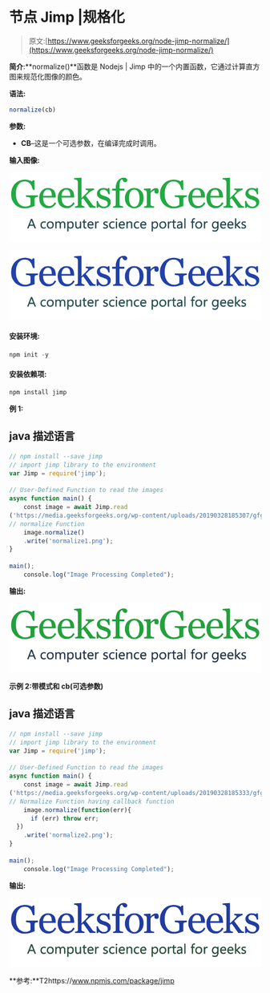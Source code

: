 # 节点 Jimp |规格化

> 原文:[https://www.geeksforgeeks.org/node-jimp-normalize/](https://www.geeksforgeeks.org/node-jimp-normalize/)

**简介**:**normalize()**函数是 Nodejs | Jimp 中的一个内置函数，它通过计算直方图来规范化图像的颜色。

**语法:**

```js
normalize(cb)
```

**参数:**

*   **CB**–这是一个可选参数，在编译完成时调用。

**输入图像:**

![](img/11d75a22300d1eaf21322ef1a88a13d0.png)

![](img/290a52d70280cfd5211f5083f062f10e.png)

#### 安装环境:

```js
npm init -y
```

#### 安装依赖项:

```js
npm install jimp
```

**例 1:**

## java 描述语言

```js
// npm install --save jimp
// import jimp library to the environment
var Jimp = require('jimp');

// User-Defined Function to read the images
async function main() {
    const image = await Jimp.read
('https://media.geeksforgeeks.org/wp-content/uploads/20190328185307/gfg28.png');
// normalize Function
    image.normalize()
    .write('normalize1.png');
}

main();
    console.log("Image Processing Completed");
```

**输出:**

![](img/2f6f758abfaf35c6f48d1153d2a43c77.png)

**示例 2:带模式和 cb(可选参数)**

## java 描述语言

```js
// npm install --save jimp
// import jimp library to the environment
var Jimp = require('jimp');

// User-Defined Function to read the images
async function main() {
    const image = await Jimp.read
('https://media.geeksforgeeks.org/wp-content/uploads/20190328185333/gfg111.png');
// Normalize Function having callback function
    image.normalize(function(err){
      if (err) throw err;
  })
    .write('normalize2.png');
}

main();
    console.log("Image Processing Completed");
```

**输出:**

![](img/f04ec551e1f881b6414842321e59a30c.png)

**参考:**T2https://www.npmjs.com/package/jimp